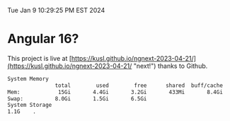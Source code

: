 Tue Jan  9 10:29:25 PM EST 2024

# Angular 16?


This project is live at [https://kusl.github.io/ngnext-2023-04-21/](https://kusl.github.io/ngnext-2023-04-21/ "next!") thanks to Github.

```bash
System Memory
               total        used        free      shared  buff/cache   available
Mem:            15Gi       4.4Gi       3.2Gi       433Mi       8.4Gi        10Gi
Swap:          8.0Gi       1.5Gi       6.5Gi
System Storage
1.1G	.

